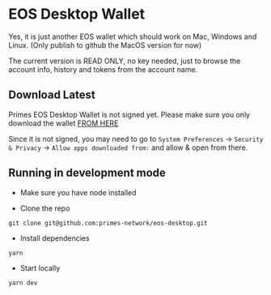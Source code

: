 # EOS Desktop Wallet

Yes, it is just another EOS wallet which should work on Mac, Windows and Linux. (Only publish to github the MacOS version for now)

The current version is READ ONLY, no key needed, just to browse the account info, history and tokens from the account name.

## Download Latest

Primes EOS Desktop Wallet is not signed yet. Please make sure you only download the wallet [FROM HERE](https://github.com/primes-network/eos-desktop/releases)

Since it is not signed, you may need to go to `System Preferences` -> `Security & Privacy` -> `Allow apps downloaded from:` and allow & open from there.

## Running in development mode

- Make sure you have node installed

- Clone the repo

`git clone git@github.com:primes-network/eos-desktop.git`

- Install dependencies

`yarn`

- Start locally

`yarn dev`
